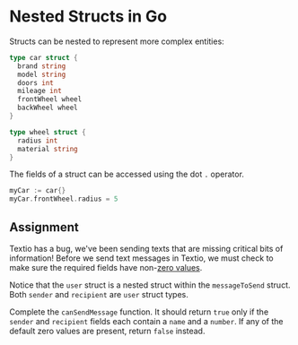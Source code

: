 # Nested Structs in Go

Structs can be nested to represent more complex entities:

```go
type car struct {
  brand string
  model string
  doors int
  mileage int
  frontWheel wheel
  backWheel wheel
}

type wheel struct {
  radius int
  material string
}
```

The fields of a struct can be accessed using the dot `.` operator.

```go
myCar := car{}
myCar.frontWheel.radius = 5
```

## Assignment

Textio has a bug, we've been sending texts that are missing critical bits of information! Before we send text messages in Textio, we must check to make sure the required fields have non-[zero values](https://go.dev/tour/basics/12).

Notice that the `user` struct is a nested struct within the `messageToSend` struct. Both `sender` and `recipient` are `user` struct types.

Complete the `canSendMessage` function. It should return `true` only if the `sender` and `recipient` fields each contain a `name` and a `number`. If any of the default zero values are present, return `false` instead.
